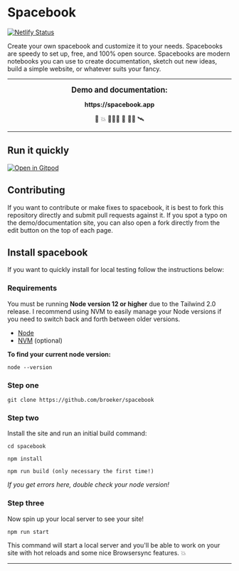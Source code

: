 # Spacebook

[![Netlify Status](https://api.netlify.com/api/v1/badges/68791233-b2d6-4a86-8c42-e654e112a157/deploy-status)](https://app.netlify.com/sites/spacebook-app/deploys)

Create your own spacebook and customize it to your needs. Spacebooks are speedy to set up, free, and 100% open source. Spacebooks are modern notebooks you can use to create documentation, sketch out new ideas, build a simple website, or whatever suits your fancy.

---

<p align="center">
<strong><big>Demo and documentation:</big></strong><br /> 
</p>

<p align="center">
<strong>https://spacebook.app</strong> <br />
</>

<p align="center">
🙋 💥 👩🏽‍🚀 🚀 👨‍🚀 🛰️
</p>

---

## Run it quickly

[![Open in Gitpod](https://gitpod.io/button/open-in-gitpod.svg)](https://gitpod.io/#https://github.com/dev-protocol/docs.devprotocol.xyz)

## Contributing

If you want to contribute or make fixes to spacebook, it is best to fork this repository directly and submit pull requests against it. If you spot a typo on the demo/documentation site, you can also open a fork directly from the edit button on the top of each page.

## Install spacebook

If you want to quickly install for local testing follow the instructions below:

### Requirements

You must be running **Node version 12 or higher** due to the Tailwind 2.0 release. I recommend using NVM to easily manage your Node versions if you need to switch back and forth between older versions.

- [Node](https://nodejs.org/)
- [NVM](https://github.com/nvm-sh/nvm) (optional)

**To find your current node version:**

```
node --version
```

### Step one

```
git clone https://github.com/broeker/spacebook
```

### Step two

Install the site and run an initial build command:

```
cd spacebook

npm install

npm run build (only necessary the first time!)
```

_If you get errors here, double check your node version!_

### Step three

Now spin up your local server to see your site!

```
npm run start
```

This command will start a local server and you'll be able to work on your site with hot reloads and some nice Browsersync features. 💥

---
